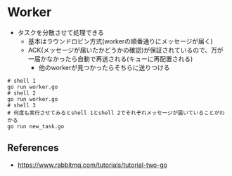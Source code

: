 # Worker

- タスクを分散させて処理できる
  - 基本はラウンドロビン方式(workerの順番通りにメッセージが届く)
  - ACK(メッセージが届いたかどうかの確認)が保証されているので、万が一届かなかったら自動で再送される(キューに再配置される)
    - 他のworkerが見つかったらそちらに送りつける

```shell
# shell 1
go run worker.go
# shell 2
go run worker.go
# shell 3
# 何度も実行させてみるとshell 1とshell 2でそれぞれメッセージが届いていることがわかる
go run new_task.go
```

## References

- https://www.rabbitmq.com/tutorials/tutorial-two-go
